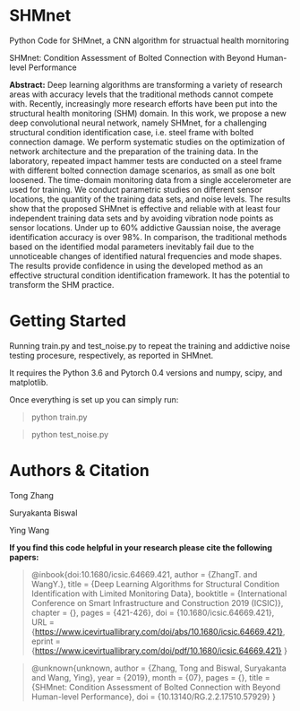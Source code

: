 # SHMnet
Python Code for SHMnet, a CNN algorithm for struactual health mornitoring

SHMnet: Condition Assessment of Bolted Connection with Beyond Human-level Performance

**Abstract:**
Deep learning algorithms are transforming a variety of research areas with accuracy levels that the traditional methods cannot compete with. Recently, increasingly more research efforts have been put into the structural health monitoring (SHM) domain. In this work, we propose a new deep convolutional neural network, namely SHMnet, for a challenging structural condition identification case, i.e. steel frame with bolted connection damage. We perform systematic studies on the optimization of network architecture and the preparation of the training data. In the laboratory, repeated impact hammer tests are conducted on a steel frame with different bolted connection damage scenarios, as small as one bolt loosened. The time-domain monitoring data from a single accelerometer are used for training. We conduct parametric studies on different sensor locations, the quantity of the training data sets, and noise levels. The results show that the proposed SHMnet is effective and reliable with at least four independent training data sets and by avoiding vibration node points as sensor locations. Under up to 60% addictive Gaussian noise, the average identification accuracy is over 98%. In comparison, the traditional methods based on the identified modal parameters inevitably fail due to the unnoticeable changes of identified natural frequencies and mode shapes. The results provide confidence in using the developed method as an effective structural condition identification framework. It has the potential to transform the SHM practice.

# Getting Started
Running train.py and test_noise.py to repeat the training and addictive noise testing procesure, respectively, as reported in SHMnet.

It requires the Python 3.6 and Pytorch 0.4 versions and numpy, scipy, and matplotlib.

Once everything is set up you can simply run:

> python train.py

> python test_noise.py
# Authors & Citation
Tong Zhang

Suryakanta Biswal

Ying Wang

**If you find this code helpful in your research please cite the following papers:**
> @inbook{doi:10.1680/icsic.64669.421,
author = {ZhangT. and WangY.},
title = {Deep Learning Algorithms for Structural Condition Identification with Limited Monitoring Data},
booktitle = {International Conference on Smart Infrastructure and Construction 2019 (ICSIC)},
chapter = {},
pages = {421-426},
doi = {10.1680/icsic.64669.421},
URL = {https://www.icevirtuallibrary.com/doi/abs/10.1680/icsic.64669.421},
eprint = {https://www.icevirtuallibrary.com/doi/pdf/10.1680/icsic.64669.421}
}

> @unknown{unknown,
author = {Zhang, Tong and Biswal, Suryakanta and Wang, Ying},
year = {2019},
month = {07},
pages = {},
title = {SHMnet: Condition Assessment of Bolted Connection with Beyond Human-level Performance},
doi = {10.13140/RG.2.2.17510.57929}
}


